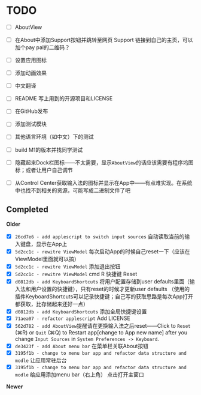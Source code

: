 #  TODO
- [ ] AboutView
- [ ] 在About中添加Support按钮并跳转至网页 Support 链接到自己的主页，可以加个pay pal的二维码？
- [ ] 设置应用图标
- [ ] 添加动画效果
- [ ] 中文翻译
- [ ] README 写上用到的开源项目和LICENSE
- [ ] 在GitHub发布
- [ ] 添加测试模块

- [ ] 其他语言环境（如中文）下的测试
- [ ] build M1的版本并找同学测试

- [ ] 隐藏起来Dock栏图标——不太需要，显示`AboutView`的话应该需要有程序坞图标；或者让用户自己调节
- [ ] 从Control Center获取输入法的图标并显示在App中——有点难实现。在系统中也找不到相关的资源，可能写成二进制文件了吧

## Completed
**Older**

- [x] `26cd7e6 - add applescript to switch input sources` 自动读取当前的输入键盘，显示在App上
- [x] `5d2cc1c - rewitre ViewModel` 每次启动App的时候自己reset一下（应该在ViewModel里面就可以搞）
- [x] `5d2cc1c - rewitre ViewModel` 添加退出按钮
- [x] `5d2cc1c - rewitre ViewModel` cmd R 快捷键 Reset
- [x] `d0812db - add KeyboardShortcuts` 将用户配置存储到user defaults里面（输入法和用户设置的快捷键），只有reset的时候才更新user defaults （使用的插件KeyboardShortcuts可以记录快捷键；自己写的获取思路是每次App打开都获取，比存储起来还好一点）
- [x] `d0812db - add KeyboardShortcuts` 添加全局快捷键设置
- [x] `71aea07 - refactor applescript` Add LICENSE
- [x] `562d782 - add AboutView`提醒请在更换输入法之后reset——Click to `Reset` (⌘R) or `Quit` (⌘Q) to Restart app[change to App new name] after you change `Input Sources` in `System Preferences -> Keyboard`.
- [x] `de3423f - add About menu bar` 在菜单栏关联About按钮
- [x] `3195f1b - change to menu bar app and refactor data structure and modle` 让应用常驻后台
- [x] `3195f1b - change to menu bar app and refactor data structure and modle` 给应用添加menu bar（右上角） 点击打开主窗口

**Newer**

